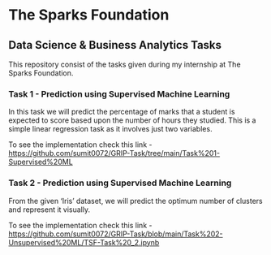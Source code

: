 <center><img scr='https://github.com/sumit0072/GRIP-Task/blob/main/Images/Spark_Foundation.png' width='600'></center>

# The Sparks Foundation
## Data Science & Business Analytics Tasks
This repository consist of the tasks given during my internship at The Sparks Foundation.

### Task 1 - Prediction using Supervised Machine Learning
In this task we will predict the percentage of marks that a student is expected to score based upon the number of hours they studied. This is a simple linear regression task as it involves just two variables.

To see the implementation check this link - https://github.com/sumit0072/GRIP-Task/tree/main/Task%201-Supervised%20ML

### Task 2 - Prediction using Supervised Machine Learning
From the given ‘Iris’ dataset, we will predict the optimum number of clusters and represent it visually. 

To see the implementation check this link - https://github.com/sumit0072/GRIP-Task/blob/main/Task%202-Unsupervised%20ML/TSF-Task%20_2.ipynb

<center><img scr='/GRIP-Task/Images/Spark_foundation.jpg' width='150'></center>
